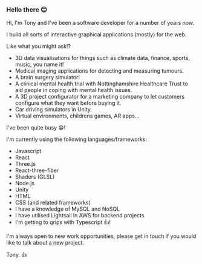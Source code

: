 ### Hello there 😊

Hi, I'm Tony and I've been a software developer for a number of years now.

I build all sorts of interactive graphical applications (mostly) for the web.

Like what you might ask!?

- 3D data visualisations for things such as climate data, finance, sports, music, you name it!
- Medical imaging applications for detecting and measuring tumours.
- A brain surgery simulator!
- A clinical mental health trial with Nottinghamshire Healthcare Trust to aid people in coping with mental health issues.
- A 3D project configurator for a marketing company to let customers configure what they want before buying it.
- Car driving simulators in Unity.
- Virtual environments, childrens games, AR apps...

I've been quite busy 😁!

I'm currently using the following languages/frameworks:

- Javascript
- React
- Three.js
- React-three-fiber
- Shaders (GLSL)
- Node.js
- Unity
- HTML
- CSS (and related frameworks)
- I have a knowledge of MySQL and NoSQL
- I have utilised Lightsail in AWS for backend projects.
- I'm getting to grips with Typescript 👍!

I'm always open to new work opportunities, please get in touch if you would like to talk about a new project.

Tony. 👍
